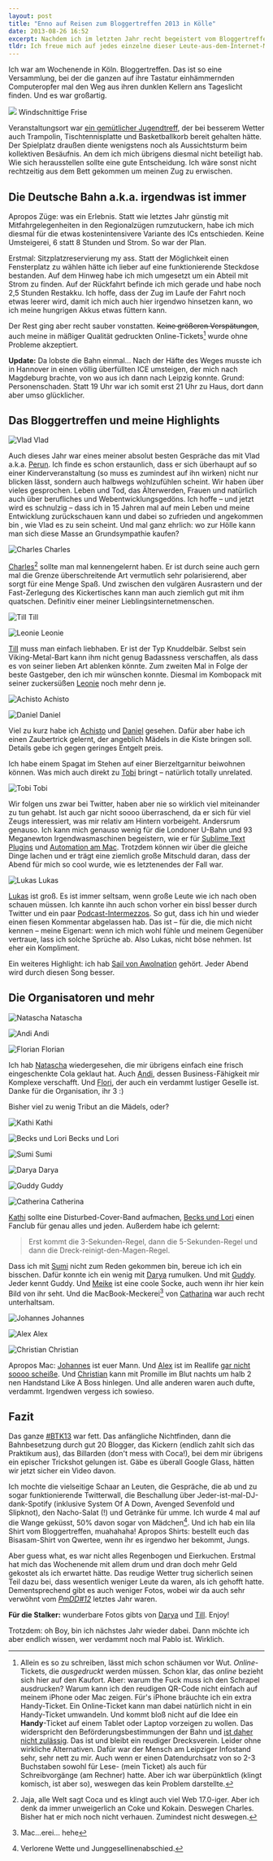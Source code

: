 ```yaml
---
layout: post
title: "Enno auf Reisen zum Bloggertreffen 2013 in Kölle"
date: 2013-08-26 16:52
excerpt: Nachdem ich im letzten Jahr recht begeistert vom Bloggertreffen nach Hause fuhr, war die diesjährige Wiederteilnahme ein No-Brainer. Auch wenn ich inklusive Bahn-Tickets, Verpflegung & Co bei weitem nicht so günstig weggekommen bin wie letztes Jahr. Was tut man nicht alles, um die ganze Meute einmal im Jahr irgendwo gesammelt anzutreffen.
tldr: Ich freue mich auf jedes einzelne dieser Leute-aus-dem-Internet-Meetups. Doch das Bloggertreffen 2013 war das beste bisher. Viele Leute, viel gelacht, viel gequatscht.
---
```


Ich war am Wochenende in Köln. Bloggertreffen. Das ist so eine Versammlung, bei der die ganzen auf ihre Tastatur einhämmernden Computeropfer mal den Weg aus ihren dunklen Kellern ans Tageslicht finden. Und es war großartig.

<div class="multiple-thumbs">
  <p>
    <img src="/images/content/enno.jpg">
    Windschnittige Frise
  </p>
</div>

Veranstaltungsort war [ein gemütlicher Jugendtreff](http://eichi.jugz.de/info/ "Jugendzentrum Eichi in Köln-Zollstock - Startseite"), der bei besserem Wetter auch Trampolin, Tischtennisplatte und Basketballkorb bereit gehalten hätte. Der Spielplatz draußen diente wenigstens noch als Aussichtsturm beim kollektiven Besäufnis. An dem ich mich übrigens diesmal nicht beteiligt hab. Wie sich herausstellen sollte eine gute Entscheidung. Ich wäre sonst nicht rechtzeitig aus dem Bett gekommen um meinen Zug zu erwischen.

## Die Deutsche Bahn a.k.a. irgendwas ist immer

Apropos Züge: was ein Erlebnis. Statt wie letztes Jahr günstig mit Mitfahrgelegenheiten in den Regionalzügen rumzutuckern, habe ich mich diesmal für die etwas kostenintensivere Variante des ICs entschieden. Keine Umsteigerei, 6 statt 8 Stunden und Strom. So war der Plan.

Erstmal: Sitzplatzreservierung my ass. Statt der Möglichkeit einen Fensterplatz zu wählen hätte ich lieber auf eine funktionierende Steckdose bestanden. Auf dem Hinweg habe ich mich umgesetzt um ein Abteil mit Strom zu finden. Auf der Rückfahrt befinde ich mich gerade und habe noch 2,5 Stunden Restakku. Ich hoffe, dass der Zug im Laufe der Fahrt noch etwas leerer wird, damit ich mich auch hier irgendwo hinsetzen kann, wo ich meine hungrigen Akkus etwas füttern kann.

Der Rest ging aber recht sauber vonstatten. <del>Keine größeren Verspätungen</del>, auch meine in mäßiger Qualität gedruckten Online-Tickets[^online] wurde ohne Probleme akzeptiert.

**Update:** Da lobste die Bahn einmal... Nach der Häfte des Weges musste ich in Hannover in einen völlig überfüllten ICE umsteigen, der mich nach Magdeburg brachte, von wo aus ich dann nach Leipzig konnte. Grund: Personenschaden. Statt 19 Uhr war ich somit erst 21 Uhr zu Haus, dort dann aber umso glücklicher.

[^online]: Allein es so zu schreiben, lässt mich schon schäumen vor Wut. *Online*-Tickets, die *ausgedruckt* werden müssen. Schon klar, das *online* bezieht sich hier auf den Kaufort. Aber: warum the Fuck muss ich den Schrapel ausdrucken? Warum kann ich den reudigen QR-Code nicht einfach auf meinem iPhone oder Mac zeigen. Für's iPhone bräuchte ich ein extra Handy-Ticket. Ein Online-Ticket kann man dabei natürlich nicht in ein Handy-Ticket umwandeln. Und kommt bloß nicht auf die Idee ein **Handy**-Ticket auf einem Tablet oder Laptop vorzeigen zu wollen. Das widerspricht den Beförderungsbestimmungen der Bahn und [ist daher nicht zulässig](http://blog.arktis.de/meine-bahn-app-und-ich/ "Meine Bahn-App und ich | arktis.de Blog"). Das ist und bleibt ein reudiger Drecksverein. Leider ohne wirkliche Alternativen. Dafür war der Mensch am Leipziger Infostand sehr, sehr nett zu mir. Auch wenn er einen Datendurchsatz von so 2-3 Buchstaben sowohl für Lese- (mein Ticket) als auch für Schreibvorgänge (am Rechner) hatte. Aber ich war überpünktlich (klingt komisch, ist aber so), weswegen das kein Problem darstellte.

## Das Bloggertreffen und meine Highlights

<div class="multiple-thumbs">
	<p>
		<img src="/images/content/vlad.jpg" alt="Vlad" />
		Vlad
	</p>
</div>

Auch dieses Jahr war eines meiner absolut besten Gespräche das mit Vlad a.k.a. [Perun](http://www.perun.net/ "WordPress & Webwork – perun.net"). Ich finde es schon erstaunlich, dass er sich überhaupt auf so einer Kinderveranstaltung (so muss es zumindest auf ihn wirken) nicht nur blicken lässt, sondern auch halbwegs wohlzufühlen scheint. Wir haben über vieles gesprochen. Leben und Tod, das Älterwerden, Frauen und natürlich auch über berufliches und Webentwicklungsgedöns. Ich hoffe – und jetzt wird es schnulzig – dass ich in 15 Jahren mal auf mein Leben und meine Entwicklung zurückschauen kann und dabei so zufrieden und angekommen bin	, wie Vlad es zu sein scheint. Und mal ganz ehrlich: wo zur Hölle kann man sich diese Masse an Grundsympathie kaufen?

<div class="multiple-thumbs">
	<p>
		<img src="/images/content/charles.jpg" alt="Charles" />
		Charles
	</p>
</div>

[Charles](http://cocasblog.de/ "Cocas Blog » Software, Apps & Co.")[^coca] sollte man mal kennengelernt haben. Er ist durch seine auch gern mal die Grenze überschreitende Art vermutlich sehr polarisierend, aber sorgt für eine Menge Spaß. Und zwischen den vulgären Ausrastern und der Fast-Zerlegung des Kickertisches kann man auch ziemlich gut mit ihm quatschen. Definitiv einer meiner Lieblingsinternetmenschen.

[^coca]: Jaja, alle Welt sagt Coca und es klingt auch viel Web 17.0-iger. Aber ich denk da immer unweigerlich an Coke und Kokain. Deswegen Charles. Bisher hat er mich noch nicht verhauen. Zumindest nicht deswegen.

<div class="multiple-thumbs">
	<p>
		<img src="/images/content/till.jpg" alt="Till" />
		Till
	</p>
	<p>
		<img src="/images/content/leonie.jpg" alt="Leonie" />
		Leonie
	</p>
</div>

[Till](http://www.blogkollektiv.net/ "Blogkollektiv.net") muss man einfach liebhaben. Er ist der Typ Knuddelbär. Selbst sein Viking-Metal-Bart kann ihm nicht genug Badassness verschaffen, als dass es von seiner lieben Art ablenken könnte. Zum zweiten Mal in Folge der beste Gastgeber, den ich mir wünschen konnte. Diesmal im Kombopack mit seiner zuckersüßen [Leonie](https://twitter.com/Friesenstern "Leonie Kloen (Friesenstern) on Twitter") noch mehr denn je.

<div class="multiple-thumbs">
	<p>
		<img src="/images/content/achisto.jpg" alt="Achisto" />
		Achisto
	</p>
	<p>
		<img src="/images/content/daniel.jpg" alt="Daniel" />
		Daniel
	</p>
</div>

Viel zu kurz habe ich [Achisto](http://mint-forum.net/ "mint.network - mint! one step into the future") und [Daniel](http://netroid.de/ "Netroid") gesehen. Dafür aber habe ich einen Zaubertrick gelernt, der angeblich Mädels in die Kiste bringen soll. Details gebe ich gegen geringes Entgelt preis.

Ich habe einem Spagat im Stehen auf einer Bierzeltgarnitur beiwohnen können. Was mich auch direkt zu [Tobi](https://twitter.com/EasilyPissed "Captain 'Murica! (EasilyPissed) on Twitter") bringt – natürlich totally unrelated.

<div class="multiple-thumbs">
	<p>
		<img src="/images/content/tobi.jpg" alt="Tobi" />
		Tobi
	</p>
</div>

Wir folgen uns zwar bei Twitter, haben aber nie so wirklich viel miteinander zu tun gehabt. Ist auch gar nicht soooo überraschend, da er sich für viel Zeugs interessiert, was mir relativ am Hintern vorbeigeht. Andersrum genauso. Ich kann mich genauso wenig für die Londoner U-Bahn und 93 Meganewton Irgendwasmaschinen begeistern, wie er für [Sublime Text Plugins](http://www.senaeh.de/sublime-text-plugins/ "Sublime Text Plugins – 15 kleine und große Helferlein | senäh") und [Automation am Mac](http://www.ienno.de/twitter-screenshots/ "Screenshots schneller twittern | iEnno"). Trotzdem können wir über die gleiche Dinge lachen und er trägt eine ziemlich große Mitschuld daran, dass der Abend für mich so cool wurde, wie es letztenendes der Fall war.

<div class="multiple-thumbs">
	<p>
		<img src="/images/content/lukas.jpg" alt="Lukas" />
		Lukas
	</p>
</div>

[Lukas](http://phasenkasper.de/ "Phasenkasper | Erlebnisse und Erfahrungen aus der Technikwelt.") ist groß. Es ist immer seltsam, wenn große Leute wie ich nach oben schauen müssen. Ich kannte ihn auch schon vorher ein bissl besser durch Twitter und ein paar [Podcast-Intermezzos](http://phasenkasper.de/podcast/ "Phasenkasper | Erlebnisse und Erfahrungen aus der Technikwelt."). So gut, dass ich hin und wieder einen fiesen Kommentar abgelassen hab. Das ist – für die, die mich nicht kennen – meine Eigenart: wenn ich mich wohl fühle und meinem Gegenüber vertraue, lass ich solche Sprüche ab. Also Lukas, nicht böse nehmen. Ist eher ein Kompliment.

Ein weiteres Highlight: ich hab [Sail von Awolnation](http://www.youtube.com/watch?v=PPtSKimbjOU "▶ AWOLNATION - Sail - YouTube") gehört. Jeder Abend wird durch diesen Song besser.

## Die Organisatoren und mehr

<div class="multiple-thumbs">
	<p>
		<img src="/images/content/natascha.jpg" alt="Natascha" />
		Natascha
	</p>
  <p>
    <img src="/images/content/andi.jpg" alt="Andi" />
    Andi
  </p>
	<p>
		<img src="/images/content/florian.jpg" alt="Florian" />
		Florian
	</p>
</div>

Ich hab [Natascha](http://www.vorstadtprinzessin.com/ "Vorstadtprinzessin") wiedergesehen, die mir übrigens einfach eine frisch eingeschenkte Cola geklaut hat. Auch [Andi](http://www.andilicious.com/blog/ "Neues aus der Welt rund um und mit Andi Licious. › Andi Licious' Blogosphäre"), dessen Business-Fähigkeit mir Komplexe verschafft. Und [Flori](http://www.florianpaetzold.de/ "florianpaetzold.de | aus dem Leben eines WebRockers !"), der auch ein verdammt lustiger Geselle ist. Danke für die Organisation, ihr 3 :)

Bisher viel zu wenig Tribut an die Mädels, oder?

<div class="multiple-thumbs">
	<p>
		<img src="/images/content/kathi.jpg" alt="Kathi" />
		Kathi
	</p>
	<p>
		<img src="/images/content/beckundlori.jpg" alt="Becks und Lori" />
		Becks und Lori
	</p>
	<p>
		<img src="/images/content/sumi.jpg" alt="Sumi" />
		Sumi
	</p>
	<p>
		<img src="/images/content/darya.jpg" alt="Darya" />
		Darya
	</p>
	<p>
		<img src="/images/content/guddy.jpg" alt="Guddy" />
		Guddy
	</p>
	<p>
		<img src="/images/content/catherina.jpg" alt="Catherina" />
		Catherina
	</p>
</div>

[Kathi](https://twitter.com/MhhhKathi "Kathi Brokkoli (MhhhKathi) on Twitter") sollte eine Disturbed-Cover-Band aufmachen, [Becks und Lori](http://blog.becksundlori.de/ "Becks & Loris verhurte Welt") einen Fanclub für genau alles und jeden. Außerdem habe ich gelernt:

> Erst kommt die 3-Sekunden-Regel, dann die 5-Sekunden-Regel und dann die Dreck-reinigt-den-Magen-Regel.

Dass ich mit [Sumi](http://chaosmacherin.de/ "Chaosmacherin: Wo das Chaos herrscht") nicht zum Reden gekommen bin, bereue ich ich ein bisschen. Dafür konnte ich ein wenig mit [Darya](http://fraumimimi.wordpress.com/ "Frau Mimimi | Nicht schön, aber selten.") rumulken. Und mit [Guddy](http://zeitzeugin.net/ "Zeitzeugin | Fantasy, Nerdstuff, Science Fiction, Reviews, Gaming |"). Jeder kennt Guddy. Und [Meike](http://psychocrayon.de/ "psychocrayon.de") ist eine coole Socke, auch wenn ihr hier kein Bild von ihr seht. Und die MacBook-Meckerei[^macerei] von [Catharina](http://lashout.de/ "L A S H O U T . D E") war auch recht unterhaltsam.

[^macerei]: Mac…erei… hehe

<div class="multiple-thumbs">
	<p>
		<img src="/images/content/johannes.jpg" alt="Johannes" />
		Johannes
	</p>
	<p>
		<img src="/images/content/alex.jpg" alt="Alex" />
		Alex
	</p>
	<p>
		<img src="/images/content/christian.jpg" alt="Christian" />
		Christian
	</p>
</div>

Apropos Mac: [Johannes](http://morileti.de/ "Morileti") ist euer Mann. Und [Alex](http://www.1337core.de/ "1337core @ Hack The Planet. \(o_o)/") ist im Reallife [gar nicht soooo scheiße](http://www.1337core.de/bloggertreffen-2013-mein-rss-reader-in-reallife/ "Bloggertreffen 2013: Mein RSS-Reader in Reallife! @ 1337core"). Und [Christian](https://twitter.com/vengaru "Ritter vom Ni (vengaru) on Twitter") kann mit Promille im Blut nachts um halb 2 nen Handstand Like A Boss hinlegen. Und alle anderen waren auch dufte, verdammt. Irgendwen vergess ich sowieso.

## Fazit

Das ganze [#BTK13](http://bloggertreffen.de/live/ "Bloggertreffen #BTK13 - Social Media Wall") war fett. Das anfängliche Nichtfinden, dann die Bahnbesetzung durch gut 20 Blogger, das Kickern (endlich zahlt sich das Praktikum aus), das Billarden (don't mess with Coca!), bei dem mir übrigens ein epischer Trickshot gelungen ist. Gäbe es überall Google Glass, hätten wir jetzt sicher ein Video davon.

Ich mochte die vielseitige Schaar an Leuten, die Gespräche, die ab und zu sogar funktionierende Twitterwall, die Beschallung über Jeder-ist-mal-DJ-dank-Spotify (inklusive System Of A Down, Avenged Sevenfold und Slipknot), den Nacho-Salat (!) und Getränke für umme. Ich wurde 4 mal auf die Wange geküsst, 50% davon sogar von Mädchen[^wangen]. Und ich hab ein lila Shirt vom Bloggertreffen, muahahaha! Apropos Shirts: bestellt euch das Bisasam-Shirt von Qwertee, wenn ihr es irgendwo her bekommt, Jungs.

[^wangen]: Verlorene Wette und Junggesellinenabschied.

Aber guess what, es war nicht alles Regenbogen und Eierkuchen. Erstmal hat mich das Wochenende mit allem drum und dran doch mehr Geld gekostet als ich erwartet hätte. Das reudige Wetter trug sicherlich seinen Teil dazu bei, dass wesentlich weniger Leute da waren, als ich gehofft hatte. Dementsprechend gibt es auch weniger Fotos, wobei wir da auch sehr verwöhnt vom [*PmDD#12*](http://bloggertreffen.de/2012/bilder-galerien-vom-btk12/ "Eure Bilder und Galerien vom #BTK12 › Bloggertreffen 2012 in Köln") letztes Jahr waren.

<p class="emphasize"><strong>Für die Stalker:</strong> wunderbare Fotos gibts von <a href="http://www.flickr.com/photos/92743657@N08/sets/72157635229880444/" title="Bloggertreffen Köln 2013: ein Album bei Flickr">Darya</a> und <a href="http://www.flickr.com/photos/100819494@N03/sets/72157635241332114/with/9598919214/" title="Bloggertreffen 2013: ein Album bei Flickr">Till</a>. Enjoy!</p>

Trotzdem: oh Boy, bin ich nächstes Jahr wieder dabei. Dann möchte ich aber endlich wissen, wer verdammt noch mal Pablo ist. Wirklich.